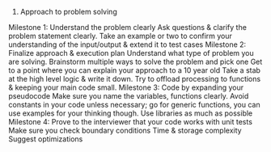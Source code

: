 1. Approach to problem solving

Milestone 1: Understand the problem clearly
Ask questions & clarify the problem statement clearly.
Take an example or two to confirm your understanding of the input/output & extend it to test cases
Milestone 2: Finalize approach & execution plan
Understand what type of problem you are solving.
Brainstorm multiple ways to solve the problem and pick one
Get to a point where you can explain your approach to a 10 year old
Take a stab at the high level logic & write it down.
Try to offload processing to functions & keeping your main code small.
Milestone 3: Code by expanding your pseudocode
Make sure you name the variables, functions clearly.
Avoid constants in your code unless necessary; go for generic functions, you can use examples for your thinking though.
Use libraries as much as possible
Milestone 4: Prove to the interviewer that your code works with unit tests
Make sure you check boundary conditions
Time & storage complexity
Suggest optimizations

